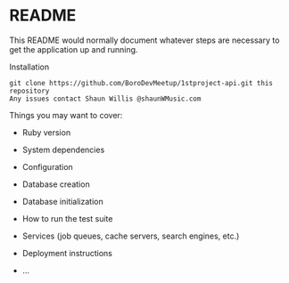 # README

This README would normally document whatever steps are necessary to get the
application up and running.

Installation

    git clone https://github.com/BoroDevMeetup/1stproject-api.git this repository
    Any issues contact Shaun Willis @shaunWMusic.com


Things you may want to cover:

* Ruby version

* System dependencies

* Configuration

* Database creation

* Database initialization

* How to run the test suite

* Services (job queues, cache servers, search engines, etc.)

* Deployment instructions

* ...
